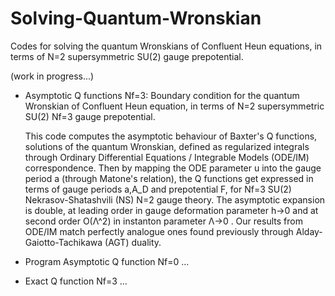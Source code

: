 # Solving-Quantum-Wronskian

Codes for solving the quantum Wronskians of Confluent Heun equations, in terms of N=2 supersymmetric SU(2) gauge prepotential.

(work in progress...)

- Asymptotic Q functions Nf=3: Boundary condition for the quantum Wronskian of Confluent Heun equation, in terms of N=2 supersymmetric SU(2) Nf=3 gauge prepotential.

  This code computes the asymptotic behaviour of Baxter's Q functions, solutions of the quantum Wronskian, defined as regularized integrals through Ordinary Differential Equations / Integrable Models (ODE/IM) correspondence. Then by mapping the ODE parameter u into the gauge period a (through Matone's relation), the Q functions get expressed in terms of gauge periods a,A_D and prepotential F, for  Nf=3 SU(2) Nekrasov-Shatashvili (NS) N=2 gauge theory. The asymptotic expansion is double, at leading order in gauge deformation parameter h->0  and at second order O(Λ^2) in instanton parameter Λ->0 .  Our results from ODE/IM match perfectly analogue ones found previously through Alday-Gaiotto-Tachikawa (AGT) duality.

- Program Asymptotic Q function Nf=0
  ...

- Exact Q function Nf=3
  ...
